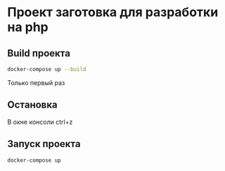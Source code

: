 # Проект заготовка для разработки на php

## Build проекта
```sh
docker-compose up --build
```
Только первый раз

## Остановка
В окне консоли ctrl+z

## Запуск проекта
```sh
docker-compose up
```
